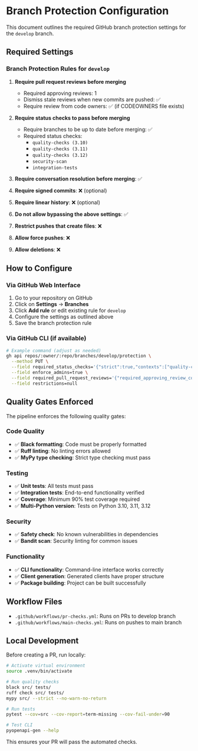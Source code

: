 # Branch Protection Configuration

This document outlines the required GitHub branch protection settings for the `develop` branch.

## Required Settings

### Branch Protection Rules for `develop`

1. **Require pull request reviews before merging**
   - Required approving reviews: 1
   - Dismiss stale reviews when new commits are pushed: ✅
   - Require review from code owners: ✅ (if CODEOWNERS file exists)

2. **Require status checks to pass before merging**
   - Require branches to be up to date before merging: ✅
   - Required status checks:
     - `quality-checks (3.10)`
     - `quality-checks (3.11)` 
     - `quality-checks (3.12)`
     - `security-scan`
     - `integration-tests`

3. **Require conversation resolution before merging**: ✅

4. **Require signed commits**: ❌ (optional)

5. **Require linear history**: ❌ (optional)

6. **Do not allow bypassing the above settings**: ✅

7. **Restrict pushes that create files**: ❌

8. **Allow force pushes**: ❌

9. **Allow deletions**: ❌

## How to Configure

### Via GitHub Web Interface

1. Go to your repository on GitHub
2. Click on **Settings** → **Branches**
3. Click **Add rule** or edit existing rule for `develop`
4. Configure the settings as outlined above
5. Save the branch protection rule

### Via GitHub CLI (if available)

```bash
# Example command (adjust as needed)
gh api repos/:owner/:repo/branches/develop/protection \
  --method PUT \
  --field required_status_checks='{"strict":true,"contexts":["quality-checks (3.10)","quality-checks (3.11)","quality-checks (3.12)","security-scan","integration-tests"]}' \
  --field enforce_admins=true \
  --field required_pull_request_reviews='{"required_approving_review_count":1,"dismiss_stale_reviews":true}' \
  --field restrictions=null
```

## Quality Gates Enforced

The pipeline enforces the following quality gates:

### Code Quality
- ✅ **Black formatting**: Code must be properly formatted
- ✅ **Ruff linting**: No linting errors allowed
- ✅ **MyPy type checking**: Strict type checking must pass

### Testing
- ✅ **Unit tests**: All tests must pass
- ✅ **Integration tests**: End-to-end functionality verified
- ✅ **Coverage**: Minimum 90% test coverage required
- ✅ **Multi-Python version**: Tests on Python 3.10, 3.11, 3.12

### Security
- ✅ **Safety check**: No known vulnerabilities in dependencies
- ✅ **Bandit scan**: Security linting for common issues

### Functionality
- ✅ **CLI functionality**: Command-line interface works correctly
- ✅ **Client generation**: Generated clients have proper structure
- ✅ **Package building**: Project can be built successfully

## Workflow Files

- `.github/workflows/pr-checks.yml`: Runs on PRs to develop branch
- `.github/workflows/main-checks.yml`: Runs on pushes to main branch

## Local Development

Before creating a PR, run locally:

```bash
# Activate virtual environment
source .venv/bin/activate

# Run quality checks
black src/ tests/
ruff check src/ tests/
mypy src/ --strict --no-warn-no-return

# Run tests
pytest --cov=src --cov-report=term-missing --cov-fail-under=90

# Test CLI
pyopenapi-gen --help
```

This ensures your PR will pass the automated checks.